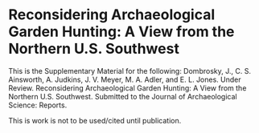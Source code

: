 # Reconsidering Archaeological Garden Hunting: A View from the Northern U.S. Southwest 
This is the Supplementary Material for the following:
Dombrosky, J., C. S. Ainsworth, A. Judkins, J. V. Meyer, M. A. Adler, and E. L. Jones. Under Review. Reconsidering Archaeological Garden Hunting: A View from the Northern U.S. Southwest. Submitted to the Journal of Archaeological Science: Reports.

This is work is not to be used/cited until publication.
